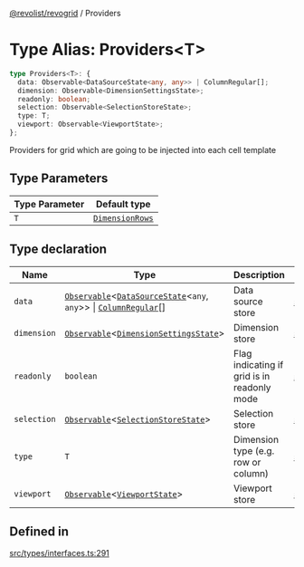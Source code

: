 [@revolist/revogrid](README.md) / Providers

# Type Alias: Providers\<T\>

```ts
type Providers<T>: {
  data: Observable<DataSourceState<any, any>> | ColumnRegular[];
  dimension: Observable<DimensionSettingsState>;
  readonly: boolean;
  selection: Observable<SelectionStoreState>;
  type: T;
  viewport: Observable<ViewportState>;
};
```

Providers for grid which are going to be injected into each cell template

## Type Parameters

| Type Parameter | Default type |
| ------ | ------ |
| `T` | [`DimensionRows`](TypeAlias.DimensionRows.md) |

## Type declaration

| Name | Type | Description | Defined in |
| ------ | ------ | ------ | ------ |
| `data` | [`Observable`](TypeAlias.Observable.md)\<[`DataSourceState`](TypeAlias.DataSourceState.md)\<`any`, `any`\>\> \| [`ColumnRegular`](Interface.ColumnRegular.md)[] | Data source store | [src/types/interfaces.ts:303](https://github.com/revolist/revogrid/blob/3fee8276dedac5f7aa7fa43a0495db32609daeca/src/types/interfaces.ts#L303) |
| `dimension` | [`Observable`](TypeAlias.Observable.md)\<[`DimensionSettingsState`](Interface.DimensionSettingsState.md)\> | Dimension store | [src/types/interfaces.ts:311](https://github.com/revolist/revogrid/blob/3fee8276dedac5f7aa7fa43a0495db32609daeca/src/types/interfaces.ts#L311) |
| `readonly` | `boolean` | Flag indicating if grid is in readonly mode | [src/types/interfaces.ts:299](https://github.com/revolist/revogrid/blob/3fee8276dedac5f7aa7fa43a0495db32609daeca/src/types/interfaces.ts#L299) |
| `selection` | [`Observable`](TypeAlias.Observable.md)\<[`SelectionStoreState`](TypeAlias.SelectionStoreState.md)\> | Selection store | [src/types/interfaces.ts:315](https://github.com/revolist/revogrid/blob/3fee8276dedac5f7aa7fa43a0495db32609daeca/src/types/interfaces.ts#L315) |
| `type` | `T` | Dimension type (e.g. row or column) | [src/types/interfaces.ts:295](https://github.com/revolist/revogrid/blob/3fee8276dedac5f7aa7fa43a0495db32609daeca/src/types/interfaces.ts#L295) |
| `viewport` | [`Observable`](TypeAlias.Observable.md)\<[`ViewportState`](Interface.ViewportState.md)\> | Viewport store | [src/types/interfaces.ts:307](https://github.com/revolist/revogrid/blob/3fee8276dedac5f7aa7fa43a0495db32609daeca/src/types/interfaces.ts#L307) |

## Defined in

[src/types/interfaces.ts:291](https://github.com/revolist/revogrid/blob/3fee8276dedac5f7aa7fa43a0495db32609daeca/src/types/interfaces.ts#L291)

